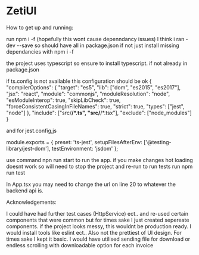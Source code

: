 # ZetiUI

How to get up and running:

run npm i -f (hopefully this wont cause depenndancy issues)
I think i ran -dev --save so should have all in package.json if not just install missing dependancies with npm i <package-name> -f

the project uses typescript so ensure to install typescript. if not already in package.json

if ts.config is not available  this configuration should be ok 
{
  "compilerOptions": {
    "target": "es5",
    "lib": ["dom", "es2015", "es2017"],
    "jsx": "react",
    "module": "commonjs",
    "moduleResolution": "node",
    "esModuleInterop": true,
    "skipLibCheck": true,
    "forceConsistentCasingInFileNames": true,
    "strict": true,
    "types": ["jest", "node"]
  },
  "include": ["src/**/*.ts", "src/**/*.tsx"],
  "exclude": ["node_modules"]
}

and for jest.config,js 

module.exports = {
    preset: 'ts-jest',
    setupFilesAfterEnv: ['@testing-library/jest-dom'],
    testEnvironment: 'jsdom'
  };
  

use command npn run start to run the app. if you make changes hot loading doesnt work so will need to stop the project and re-run 
to run tests run npm run test

In App.tsx you may need to change the url on line 20 to whatever the backend api is. 

Acknowledgements:

I could have had further test cases (HttpService) ect.. and re-used certain components that were common but for times sake I just created sepereate components.
if the project looks messy, this wouldnt be production ready. I would install tools like eslint ect.. 
Also not the prettiest of UI design. For times sake I kept it basic. I would have utilised sending file for download or endless scrolling with downloadable option for each invoice
